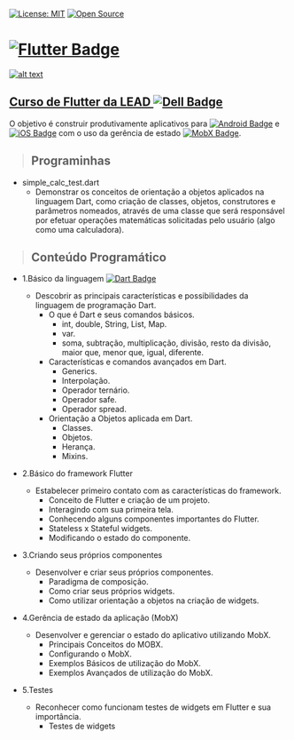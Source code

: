 [![License: MIT](https://img.shields.io/badge/License-MIT-yellow.svg)](https://opensource.org/licenses/MIT)
[![Open Source](https://badges.frapsoft.com/os/v1/open-source.svg?v=103)](https://opensource.org/)

# **[![Flutter Badge](https://img.shields.io/badge/Flutter-02569B?style=flat-square&logo=Flutter&logoColor=white&link=https://flutter.dev/)](https://flutter.dev/)**

[![alt text](http://leadfortaleza.com.br/dal/wp-content/uploads/2020/07/Flutter_Prancheta-1-c%C3%B3pia-3-e1597146254168.png "Link para o curso")](http://leadfortaleza.com.br/dal/?cp_cursos=/flutter/)

## [**Curso de Flutter da LEAD ![Dell Badge](https://img.shields.io/badge/Dell-007DB8?style=flat-square&logo=Dell&logoColor=white)**](http://leadfortaleza.com.br/dal/?cp_cursos=/machine-learning/)

O objetivo é construir produtivamente aplicativos para [![Android Badge](https://img.shields.io/badge/Android-3DDC84?style=flat-square&logo=Android&logoColor=white&link=https://developer.android.com/studio)](https://developer.android.com/studio) e [![iOS Badge](https://img.shields.io/badge/-000000?style=flat-square&logo=iOS&logoColor=white&link=https://developer.apple.com/ios/)](https://developer.apple.com/ios/) com o uso da gerência de estado [![MobX Badge](https://img.shields.io/badge/MobX-FF9955?style=flat-square&logo=MobX&logoColor=white&link=https://mobx.js.org/README.html)](https://mobx.js.org/README.html). 

> ## Programinhas

* simple_calc_test.dart
  * Demonstrar os conceitos de orientação a objetos aplicados na linguagem Dart, como criação de classes, objetos, construtores e parâmetros nomeados, através de uma classe que será responsável por efetuar operações matemáticas solicitadas pelo usuário (algo como uma calculadora).  

> ## Conteúdo Programático

* 1.Básico da linguagem [![Dart Badge](https://img.shields.io/badge/Dart-0175C2?style=flat-square&logo=Dart&logoColor=white&link=https://dart.dev/)](https://dart.dev/)
  * Descobrir as principais características e possibilidades da linguagem de programação Dart.
    * O que é Dart e seus comandos básicos.
      * int, double, String, List, Map.
      * var.
      * soma, subtração, multiplicação, divisão, resto da divisão, maior que, menor que, igual, diferente.
    * Características e comandos avançados em Dart.
      * Generics.
      * Interpolação.
      * Operador ternário.
      * Operador safe.
      * Operador spread.
    * Orientação a Objetos aplicada em Dart.
      * Classes.
      * Objetos.
      * Herança.
      * Mixins.

* 2.Básico do framework Flutter
  * Estabelecer primeiro contato com as características do framework.
    * Conceito de Flutter e criação de um projeto.
    * Interagindo com sua primeira tela.
    * Conhecendo alguns componentes importantes do Flutter.
    * Stateless x Stateful widgets.
    * Modificando o estado do componente.

* 3.Criando seus próprios componentes
  * Desenvolver e criar seus próprios componentes.
    * Paradigma de composição.
    * Como criar seus próprios widgets.
    * Como utilizar orientação a objetos na criação de widgets.

* 4.Gerência de estado da aplicação (MobX)
  * Desenvolver e gerenciar o estado do aplicativo utilizando MobX.
    * Principais Conceitos do MOBX.
    * Configurando o MobX.
    * Exemplos Básicos de utilização do MobX.
    * Exemplos Avançados de utilização do MobX.

* 5.Testes
  * Reconhecer como funcionam testes de widgets em Flutter e sua importância.
    * Testes de widgets
